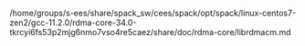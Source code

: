 /home/groups/s-ees/share/spack_sw/cees/spack/opt/spack/linux-centos7-zen2/gcc-11.2.0/rdma-core-34.0-tkrcyi6fs53p2mjg6nmo7vso4re5caez/share/doc/rdma-core/librdmacm.md